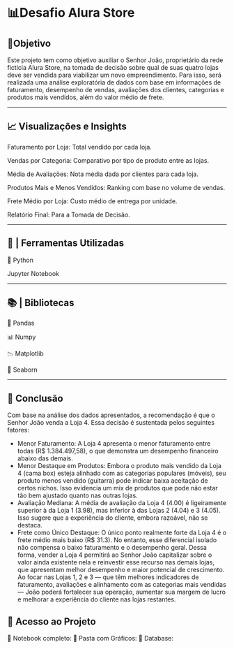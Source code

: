 # 📊Desafio Alura Store

## 🎯Objetivo

Este projeto tem como objetivo auxiliar o Senhor João, proprietário da rede fictícia Alura Store, na tomada de decisão sobre qual de suas quatro lojas deve ser vendida para viabilizar um novo empreendimento. Para isso, será realizada uma análise exploratória de dados com base em informações de faturamento, desempenho de vendas, avaliações dos clientes, categorias e produtos mais vendidos, além do valor médio de frete.

--------------

## 📈 Visualizações e Insights

Faturamento por Loja: Total vendido por cada loja.

Vendas por Categoria: Comparativo por tipo de produto entre as lojas.

Média de Avaliações: Nota média dada por clientes para cada loja.

Produtos Mais e Menos Vendidos: Ranking com base no volume de vendas.

Frete Médio por Loja: Custo médio de entrega por unidade.

Relatório Final: Para a Tomada de Decisão.

--------------

## 🔎 | Ferramentas Utilizadas

🐍 Python

Jupyter Notebook

--------------

## 📚 | Bibliotecas

🐼 Pandas

📊 Numpy

📉 Matplotlib

🌊 Seaborn

--------------

## 🧠 Conclusão 

Com base na análise dos dados apresentados, a recomendação é que o Senhor João venda a Loja 4. Essa decisão é sustentada pelos seguintes fatores:
* Menor Faturamento: A Loja 4 apresenta o menor faturamento entre todas (R$ 1.384.497,58), o que demonstra um desempenho financeiro abaixo das demais.
* Menor Destaque em Produtos: Embora o produto mais vendido da Loja 4 (cama box) esteja alinhado com as categorias populares (móveis), seu produto menos vendido (guitarra) pode indicar baixa aceitação de certos nichos. Isso evidencia um mix de produtos que pode não estar tão bem ajustado quanto nas outras lojas.
* Avaliação Mediana: A média de avaliação da Loja 4 (4.00) é ligeiramente superior à da Loja 1 (3.98), mas inferior à das Lojas 2 (4.04) e 3 (4.05). Isso sugere que a experiência do cliente, embora razoável, não se destaca.
* Frete como Único Destaque: O único ponto realmente forte da Loja 4 é o frete médio mais baixo (R$ 31.3). No entanto, esse diferencial isolado não compensa o baixo faturamento e o desempenho geral.
Dessa forma, vender a Loja 4 permitirá ao Senhor João capitalizar sobre o valor ainda existente nela e reinvestir esse recurso nas demais lojas, que apresentam melhor desempenho e maior potencial de crescimento. Ao focar nas Lojas 1, 2 e 3 — que têm melhores indicadores de faturamento, avaliações e alinhamento com as categorias mais vendidas — João poderá fortalecer sua operação, aumentar sua margem de lucro e melhorar a experiência do cliente nas lojas restantes.

## 📂 Acesso ao Projeto
📑 Notebook completo: 
📂 Pasta com Gráficos:
💾 Database: 
